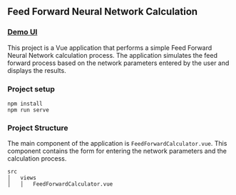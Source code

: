 ## Feed Forward Neural Network Calculation

### [Demo UI](http://149.102.139.104/deep-learning/#/feed-forward)


This project is a Vue application that performs a simple Feed Forward Neural Network calculation process. The application simulates the feed forward process based on the network parameters entered by the user and displays the results.

### Project setup
```
npm install
npm run serve
```

### Project Structure
The main component of the application is `FeedForwardCalculator.vue`. This component contains the form for entering the network parameters and the calculation process.

```
src
│   views
│   │   FeedForwardCalculator.vue
```

